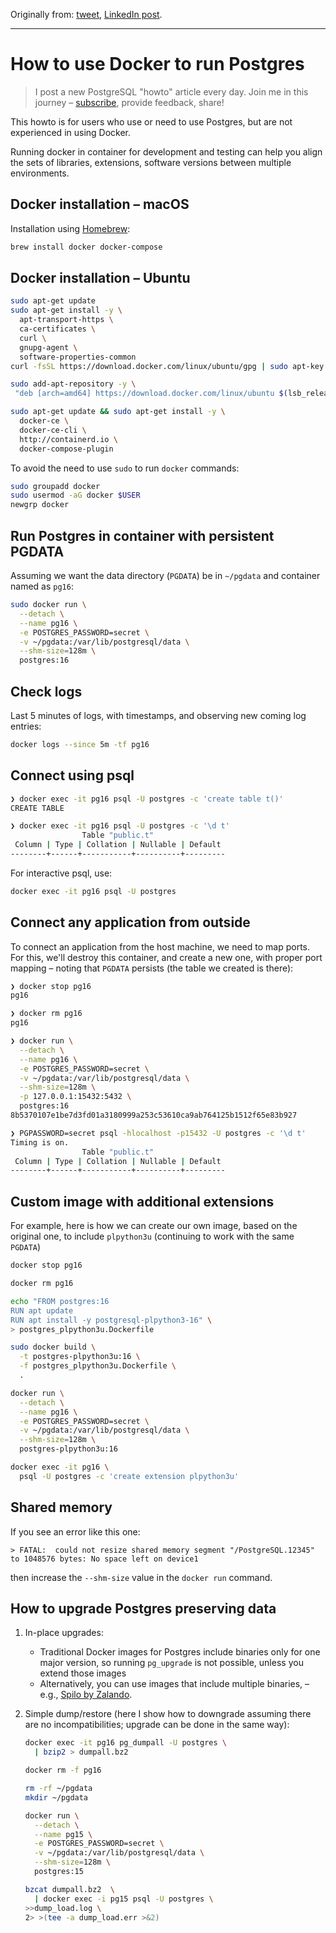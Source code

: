 Originally from: [tweet](https://twitter.com/samokhvalov/status/1727705412072554585), [LinkedIn post]().

---

# How to use Docker to run Postgres

> I post a new PostgreSQL "howto" article every day. Join me in this
> journey – [subscribe](https://twitter.com/samokhvalov/), provide feedback, share!

This howto is for users who use or need to use Postgres, but are not experienced in using Docker.

Running docker in container for development and testing can help you align the sets of libraries, extensions, software
versions between multiple environments.

## Docker installation – macOS

Installation using [Homebrew](https://brew.sh):

```bash
brew install docker docker-compose
```

## Docker installation – Ubuntu

```bash
sudo apt-get update
sudo apt-get install -y \
  apt-transport-https \
  ca-certificates \
  curl \
  gnupg-agent \
  software-properties-common
curl -fsSL https://download.docker.com/linux/ubuntu/gpg | sudo apt-key add -

sudo add-apt-repository -y \
 "deb [arch=amd64] https://download.docker.com/linux/ubuntu $(lsb_release -cs) stable"

sudo apt-get update && sudo apt-get install -y \
  docker-ce \
  docker-ce-cli \
  http://containerd.io \
  docker-compose-plugin
```

To avoid the need to use `sudo` to run `docker` commands:

```bash
sudo groupadd docker
sudo usermod -aG docker $USER
newgrp docker
```

## Run Postgres in container with persistent PGDATA

Assuming we want the data directory (`PGDATA`) be in `~/pgdata` and container named as `pg16`:

```bash
sudo docker run \
  --detach \
  --name pg16 \
  -e POSTGRES_PASSWORD=secret \
  -v ~/pgdata:/var/lib/postgresql/data \
  --shm-size=128m \
  postgres:16
```

## Check logs

Last 5 minutes of logs, with timestamps, and observing new coming log entries:

```bash
docker logs --since 5m -tf pg16
```

## Connect using psql

```bash
❯ docker exec -it pg16 psql -U postgres -c 'create table t()'
CREATE TABLE

❯ docker exec -it pg16 psql -U postgres -c '\d t'
                Table "public.t"
 Column | Type | Collation | Nullable | Default
--------+------+-----------+----------+---------
```

For interactive psql, use:

```bash
docker exec -it pg16 psql -U postgres
```

## Connect any application from outside

To connect an application from the host machine, we need to map ports. For this, we'll destroy this container, and
create a new one, with proper port mapping – noting that `PGDATA` persists (the table we created is there):

```bash
❯ docker stop pg16
pg16

❯ docker rm pg16
pg16

❯ docker run \
  --detach \
  --name pg16 \
  -e POSTGRES_PASSWORD=secret \
  -v ~/pgdata:/var/lib/postgresql/data \
  --shm-size=128m \
  -p 127.0.0.1:15432:5432 \
  postgres:16
8b5370107e1be7d3fd01a3180999a253c53610ca9ab764125b1512f65e83b927

❯ PGPASSWORD=secret psql -hlocalhost -p15432 -U postgres -c '\d t'
Timing is on.
                Table "public.t"
 Column | Type | Collation | Nullable | Default
--------+------+-----------+----------+---------
```

## Custom image with additional extensions

For example, here is how we can create our own image, based on the original one, to include `plpython3u` (continuing to
work with the same `PGDATA`)

```bash
docker stop pg16

docker rm pg16

echo "FROM postgres:16
RUN apt update
RUN apt install -y postgresql-plpython3-16" \
> postgres_plpython3u.Dockerfile

sudo docker build \
  -t postgres-plpython3u:16 \
  -f postgres_plpython3u.Dockerfile \
  .

docker run \
  --detach \
  --name pg16 \
  -e POSTGRES_PASSWORD=secret \
  -v ~/pgdata:/var/lib/postgresql/data \
  --shm-size=128m \
  postgres-plpython3u:16

docker exec -it pg16 \
  psql -U postgres -c 'create extension plpython3u'
```

## Shared memory

If you see an error like this one:

```
> FATAL:  could not resize shared memory segment "/PostgreSQL.12345" to 1048576 bytes: No space left on device1
```

then increase the `--shm-size` value in the `docker run` command.

## How to upgrade Postgres preserving data

1) In-place upgrades:

   - Traditional Docker images for Postgres include binaries only for one major version, so running `pg_upgrade` is not
     possible, unless you extend those images
   - Alternatively, you can use images that include multiple binaries, –
     e.g., [Spilo by Zalando](https://github.com/zalando/spilo).

2) Simple dump/restore (here I show how to downgrade assuming there are no incompatibilities; upgrade can be done in the
   same way):

    ```bash
    docker exec -it pg16 pg_dumpall -U postgres \
      | bzip2 > dumpall.bz2
    
    docker rm -f pg16
    
    rm -rf ~/pgdata
    mkdir ~/pgdata
    
    docker run \
      --detach \
      --name pg15 \
      -e POSTGRES_PASSWORD=secret \
      -v ~/pgdata:/var/lib/postgresql/data \
      --shm-size=128m \
      postgres:15
    
    bzcat dumpall.bz2  \
      | docker exec -i pg15 psql -U postgres \
    >>dump_load.log \
    2> >(tee -a dump_load.err >&2)
    ```
